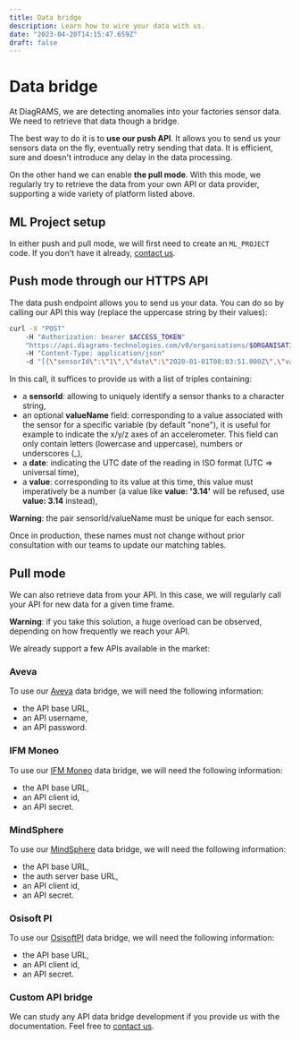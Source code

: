 ```yaml
---
title: Data bridge
description: Learn how to wire your data with us.
date: "2023-04-20T14:15:47.659Z"
draft: false
---
```


# Data bridge

At DiagRAMS, we are detecting anomalies into your factories sensor data. We need to retrieve that data though a bridge.

The best way to do it is to **use our push API**. It allows you to send us your sensors data on the fly, eventually retry sending that data. It is efficient, sure and doesn't introduce any delay in the data processing.

On the other hand we can enable **the pull mode**. With this mode, we regularly try to retrieve the data from your own API or data provider, supporting a wide variety of platform listed above.

## ML Project setup

In either push and pull mode, we will first need to create an `ML_PROJECT` code. If you don't have it already, [contact us](mailto:support@diagrams-technologies.com?subject=ml+project+code+request).

## Push mode through our HTTPS API

The data push endpoint allows you to send us your data. You can do so by calling our API this way (replace the uppercase string by their values):

```sh
curl -X "POST"
    -H "Authorization: bearer $ACCESS_TOKEN"
    "https://api.diagrams-technologies.com/v0/organisations/$ORGANISATION_ID/data/$ML_PROJECT"
    -H "Content-Type: application/json"
    -d "[{\"sensorId\":\"1\",\"date\":\"2020-01-01T08:03:51.000Z\",\"value\":19.9},{\"sensorId\":\"2\",\"date\":\"2020-01-01T08:03:51.000Z\",\"value\":0},{\"sensorId\":\"3\",\"date\":\"2020-01-01T08:03:51.000Z\",\"value\":\"1\"}]"
```

In this call, it suffices to provide us with a list of triples containing:

- a **sensorId**: allowing to uniquely identify a sensor thanks to a character string,
- an optional **valueName** field: corresponding to a value associated with the sensor for a specific variable (by default &quot;none&quot;), it is useful for example to indicate the x/y/z axes of an accelerometer. This field can only contain letters (lowercase and uppercase), numbers or underscores (\_),
- a **date**: indicating the UTC date of the reading in ISO format (UTC => universal time),
- a **value**: corresponding to its value at this time, this value must imperatively be a number (a value like **value: '3.14'** will be refused, use **value: 3.14** instead),

**Warning**: the pair sensorId/valueName must be unique for each sensor.

Once in production, these names must not change without prior consultation with our teams to update our matching tables.

## Pull mode

We can also retrieve data from your API. In this case, we will regularly call your API for new data for a given time frame.

**Warning**: if you take this solution, a huge overload can be observed, depending on how frequently we reach your API.

We already support a few APIs available in the market:

### Aveva

To use our [Aveva](https://docs.aveva.com/) data bridge, we will need the following information:

- the API base URL,
- an API username,
- an API password.

### IFM Moneo

To use our [IFM Moneo](https://www.ifm.com/gb/en) data bridge, we will need the following information:

- the API base URL,
- an API client id,
- an API secret.

### MindSphere

To use our [MindSphere](https://documentation.mindsphere.io/MindSphere/index.html) data bridge, we will need the following information:

- the API base URL,
- the auth server base URL,
- an API client id,
- an API secret.

### Osisoft PI

To use our [OsisoftPI](https://www.aveva.com/en/products/aveva-pi-system/) data bridge, we will need the following information:

- the API base URL,
- an API client id,
- an API secret.

### Custom API bridge

We can study any API data bridge development if you provide us with the documentation. Feel free to [contact us](mailto:support@diagrams-technologies.com?subject=custom+data+bridge+request).
